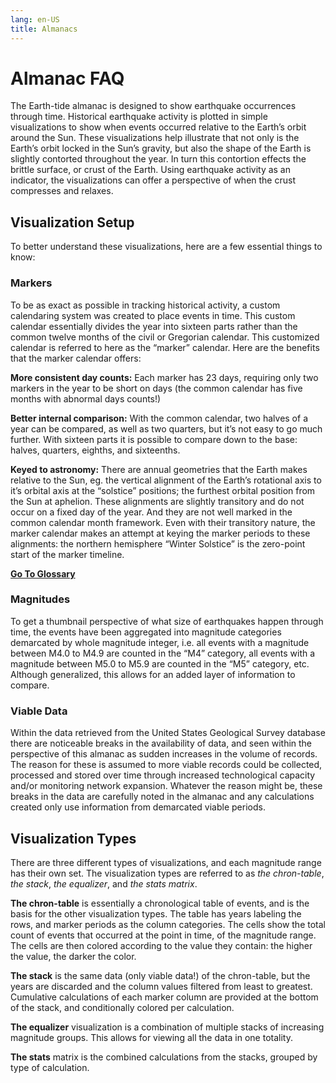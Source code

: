 ```yaml
---
lang: en-US
title: Almanacs
---
```


# Almanac FAQ

The Earth-tide almanac is designed to show earthquake occurrences through time. Historical earthquake activity is plotted in simple visualizations to show when events occurred relative to the Earth’s orbit around the Sun. These visualizations help illustrate that not only is the Earth’s orbit locked in the Sun’s gravity, but also the shape of the Earth is slightly contorted throughout the year. In turn this contortion effects the brittle surface, or crust of the Earth. Using earthquake activity as an indicator, the  visualizations can offer a perspective of when the crust compresses and relaxes.

## Visualization Setup

To better understand these visualizations, here are a few essential things to know:

### Markers

To be as exact as possible in tracking historical activity, a custom calendaring system was created to place events in time. This custom calendar essentially divides the year into sixteen parts rather than the common twelve months of the civil or Gregorian calendar. This customized calendar is referred to here as the “marker” calendar. Here are the benefits that the marker calendar offers:

**More consistent day counts:** Each marker has 23 days, requiring only two markers in the year to be short on days (the common calendar has five months with abnormal days counts!)

**Better internal comparison:** With the common calendar, two halves of a year can be compared, as well as two quarters, but it’s not easy to go much further. With sixteen parts it is possible to compare down to the base: halves, quarters, eighths, and sixteenths.

**Keyed to astronomy:** There are annual geometries that the Earth makes relative to the Sun, eg. the vertical alignment of the Earth’s rotational axis to it’s orbital axis at the “solstice” positions; the furthest orbital position from the Sun at aphelion. These alignments are slightly transitory and do not occur on a fixed day of the year. And they are not well marked in the common calendar month framework. Even with their transitory nature, the marker calendar makes an attempt at keying the marker periods to these alignments: the northern hemisphere “Winter Solstice” is the zero-point start of the marker timeline.

[**Go To Glossary**](../glossary/readme.md#markers)

### Magnitudes

To get a thumbnail perspective of what size of earthquakes happen through time, the events have been aggregated into magnitude categories demarcated by whole magnitude integer, i.e. all events with a magnitude between M4.0 to M4.9 are counted in the “M4” category, all events with a magnitude between M5.0 to M5.9 are counted in the “M5” category, etc. Although generalized, this allows for an added layer of information to compare.

### Viable Data

Within the data retrieved from the United States Geological Survey database there are noticeable breaks in the availability of data, and seen within the perspective of this almanac as sudden increases in the volume of records. The reason for these is assumed to more viable records could be collected, processed and stored over time through increased technological capacity and/or monitoring network expansion. Whatever the reason might be, these breaks in the data are carefully noted in the almanac and any calculations created only use information from demarcated viable periods. 

## Visualization Types

There are three different types of visualizations, and each magnitude range has their own set. The visualization types are referred to as _the chron-table_, _the stack_, _the equalizer_, and _the stats matrix_.

**The chron-table** is essentially a chronological table of events, and is the basis for the other visualization types. The table has years labeling the rows, and marker periods as the column categories. The cells show the total count of events that occurred at the point in time, of the magnitude range. The cells are then colored according to the value they contain: the higher the value, the darker the color.

**The stack** is the same data (only viable data!) of the chron-table, but the years are discarded and the column values filtered from least to greatest. Cumulative calculations of each marker column are provided at the bottom of the stack, and conditionally colored per calculation. 

**The equalizer** visualization is a combination of multiple stacks of increasing magnitude groups. This allows for viewing all the data in one totality.

**The stats** matrix is the combined calculations from the stacks, grouped by type of calculation.
